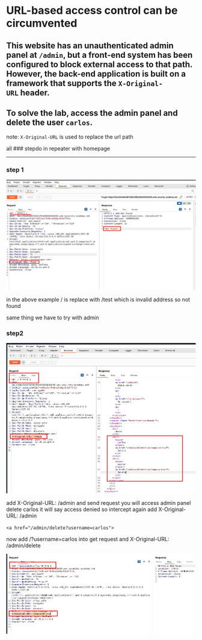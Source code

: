 # URL-based access control can be circumvented

## This website has an unauthenticated admin panel at `/admin`, but a front-end system has been configured to block external access to that path. However, the back-end application is built on a framework that supports the `X-Original-URL` header.

## To solve the lab, access the admin panel and delete the user `carlos`.

note:
`X-Original-URL` is used to replace the url path

all ### stepdo in repeater with homepage

---

### step 1

![screenshot](images/lab5_x_original_url.jpg)

in the above example / is replace with /test
which is invalid address so not found

same thing we have to try with admin

### step2

![screenshot](images/lab5_home_page.jpg)

add
X-Original-URL: /admin
and send request you will access admin panel
delete carlos it will say access denied so intercept again add X-Original-URL: /admin

`<a href="/admin/delete?username=carlos">`

now
add /?username=carlos into get request and X-Original-URL: /admin/delete

![screenshot](images/lab5_modifed_url.jpg)
